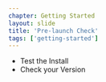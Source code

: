 ```yaml
---
chapter: Getting Started
layout: slide
title: 'Pre-launch Check'
tags: ['getting-started']
---
```


* Test the Install
* Check your Version